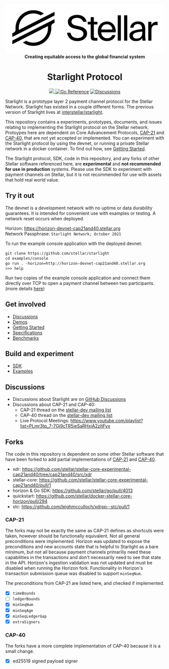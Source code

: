 <div align="center">
<a href="https://stellar.org"><img alt="Stellar" src="https://github.com/stellar/.github/raw/master/stellar-logo.png" width="558" /></a>
<br/>
<strong>Creating equitable access to the global financial system</strong>
<h1>Starlight Protocol</h1>
</div>
<p align="center">
<a href="https://github.com/stellar/starlight/actions/workflows/sdk.yml"><img src="https://github.com/stellar/starlight/actions/workflows/sdk.yml/badge.svg" />
<a href="https://pkg.go.dev/github.com/stellar/starlight/sdk"><img src="https://pkg.go.dev/badge/github.com/stellar/starlight/sdk.svg" alt="Go Reference"></a>
<a href="https://github.com/stellar/starlight/discussions"><img src="https://img.shields.io/github/discussions/stellar/starlight" alt="Discussions"></a>
</p>

Starlight is a prototype layer 2 payment channel protocol for the Stellar Network. Starlight has existed in a couple different forms. The previous version of Starlight lives at [interstellar/starlight](https://github.com/interstellar/starlight).

This repository contains a experiments, prototypes, documents, and issues
relating to implementing the Starlight protocol on the Stellar network.
Protoypes here are dependent on Core Advancement Protocols, [CAP-21] and
[CAP-40], that are not yet accepted or implemented. You can experiment with the
Starlight protocol by using the devnet, or running a private Stellar network in
a docker container. To find out how, see [Getting
Started](Getting%20Started.md).

The Starlight protocol, SDK, code in this repository, and any forks of other Stellar software referenced here, are **experimental** and **not recommended for use in production** systems. Please use the SDK to experiment with payment channels on Stellar, but it is not recommended for use with assets that hold real world value.

## Try it out

The devnet is a development network with no uptime or data durability
guarantees. It is intended for convenient use with examples or testing. A
network reset occurs when deployed.

Horizon: https://horizon-devnet-cap21and40.stellar.org  
Network Passphrase: `Starlight Network; October 2021`

To run the example console application with the deployed devnet:

```
git clone https://github.com/stellar/starlight
cd examples/console
go run . -horizon=http://horizon-devnet-cap21and40.stellar.org
>>> help
```

Run two copies of the example console application and connect them directly over
TCP to open a payment channel between two participants.
(more details [here](https://github.com/stellar/starlight/blob/main/examples/console/README.md))
## Get involved

- [Discussions](https://github.com/stellar/starlight/discussions)
- [Demos](https://github.com/stellar/starlight/discussions/categories/demos)
- [Getting Started](Getting%20Started.md)
- [Specifications](specifications/)
- [Benchmarks](benchmarks/)

## Build and experiment

- [SDK](https://pkg.go.dev/github.com/stellar/starlight/sdk)
- [Examples](examples/)

## Discussions

- Discussions about Starlight are on [GitHub Discussions](https://github.com/stellar/starlight/discussions)
- Discussions about CAP-21 and CAP-40:
  - CAP-21 thread on the [stellar-dev mailing list](https://groups.google.com/g/stellar-dev/c/Wp7gNaJvt40)
  - CAP-40 thread on the [stellar-dev mailing list](https://groups.google.com/g/stellar-dev/c/Wp7gNaJvt40)
  - Live Protocol Meetings: https://www.youtube.com/playlist?list=PLmr3tp_7-7Gj9cTR5ieSaRHxiA2zItFyx

## Forks

The code in this repository is dependent on some other Stellar software that have been forked to add partial implementations of [CAP-21] and [CAP-40].

- xdr: https://github.com/stellar/stellar-core-experimental-cap21and40/tree/cap21and40/src/xdr
- stellar-core: https://github.com/stellar/stellar-core-experimental-cap21and40/pull/1
- horizon & Go SDK: https://github.com/stellar/go/pull/4013
- quickstart: https://github.com/stellar/docker-stellar-core-horizon/pull/294
- stc: https://github.com/leighmcculloch/xdrpp--stc/pull/1

### CAP-21

The forks may not be exactly the same as CAP-21 defines as shortcuts were taken, however should be functionally equivalent. Not all general preconditions were implemented. Horizon was updated to expose the preconditions and new accounts state that is helpful to Starlight as a bare minimum, but not all because payment channels primariliy need these capabilities in the transactions and don't necessarily need to see that state in the API. Horizon's ingestion validation was not updated and must be disabled when running the Horizon fork. Functionality in Horizon's transaction submission queue was disabled to support `minSeqNum`.

The preconditions from CAP-21 are listed here, and checked if implemented.

- [x] `timeBounds`
- [ ] `ledgerBounds`
- [x] `minSeqNum`
- [x] `minSeqAge`
- [x] `minSeqLedgerGap`
- [x] `extraSigners`

### CAP-40

The forks have a more complete implementation of CAP-40 because it is a small change.

- [x] ed25519 signed payload signer

[CAP-21]: https://stellar.org/protocol/cap-21
[CAP-40]: https://stellar.org/protocol/cap-40
